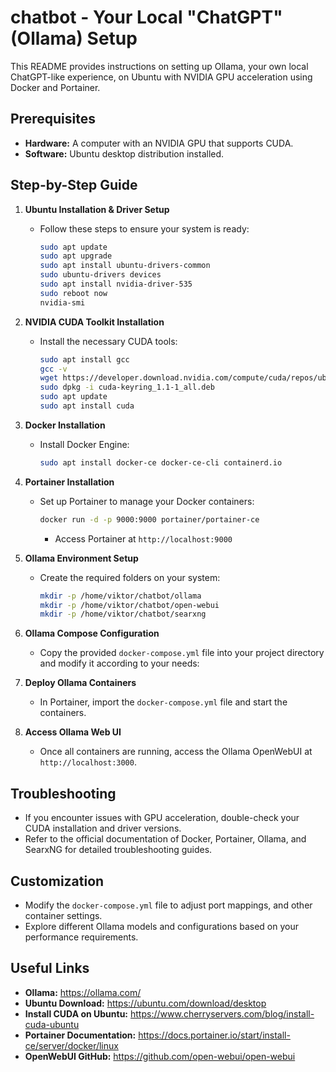 # chatbot - Your Local "ChatGPT" (Ollama) Setup

This README provides instructions on setting up Ollama, your own local ChatGPT-like experience, on Ubuntu with NVIDIA GPU acceleration using Docker and Portainer. 

## Prerequisites

* **Hardware:** A computer with an NVIDIA GPU that supports CUDA.
* **Software:** Ubuntu desktop distribution installed.

##  Step-by-Step Guide

1. **Ubuntu Installation & Driver Setup**
   - Follow these steps to ensure your system is ready:
     ```bash
     sudo apt update
     sudo apt upgrade 
     sudo apt install ubuntu-drivers-common
     sudo ubuntu-drivers devices
     sudo apt install nvidia-driver-535
     sudo reboot now
     nvidia-smi 
     ```

2. **NVIDIA CUDA Toolkit Installation**
   - Install the necessary CUDA tools:
     ```bash
     sudo apt install gcc
     gcc -v
     wget https://developer.download.nvidia.com/compute/cuda/repos/ubuntu2404/x86_64/cuda-keyring_1.1-1_all.deb
     sudo dpkg -i cuda-keyring_1.1-1_all.deb
     sudo apt update 
     sudo apt install cuda
     ```

3. **Docker Installation**
   - Install Docker Engine:
     ```bash
     sudo apt install docker-ce docker-ce-cli containerd.io
     ```

4. **Portainer Installation**
   - Set up Portainer to manage your Docker containers:
     ```bash
     docker run -d -p 9000:9000 portainer/portainer-ce
     ```
     - Access Portainer at `http://localhost:9000`

5. **Ollama Environment Setup**
   - Create the required folders on your system:
     ```bash
     mkdir -p /home/viktor/chatbot/ollama 
     mkdir -p /home/viktor/chatbot/open-webui
     mkdir -p /home/viktor/chatbot/searxng
     ```

6. **Ollama Compose Configuration**
   - Copy the provided `docker-compose.yml` file into your project directory and modify it according to your needs:


7. **Deploy Ollama Containers**
   - In Portainer, import the `docker-compose.yml` file and start the containers.

8. **Access Ollama Web UI**
   - Once all containers are running, access the Ollama OpenWebUI at `http://localhost:3000`. 

## Troubleshooting

* If you encounter issues with GPU acceleration, double-check your CUDA installation and driver versions.
* Refer to the official documentation of Docker, Portainer, Ollama, and SearxNG for detailed troubleshooting guides.


##  Customization

* Modify the `docker-compose.yml` file to adjust port mappings, and other container settings. 
* Explore different Ollama models and configurations based on your performance requirements.



## Useful Links

* **Ollama:** https://ollama.com/
* **Ubuntu Download:** https://ubuntu.com/download/desktop
* **Install CUDA on Ubuntu:** https://www.cherryservers.com/blog/install-cuda-ubuntu
* **Portainer Documentation:** https://docs.portainer.io/start/install-ce/server/docker/linux
* **OpenWebUI GitHub:** https://github.com/open-webui/open-webui
